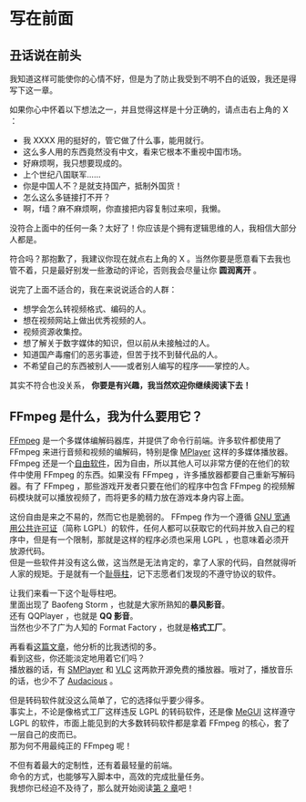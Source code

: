 # 写在前面

<a name="unpleasant-words-in-front"></a>
## 丑话说在前头

我知道这样可能使你的心情不好，但是为了防止我受到不明不白的诋毁，我还是得写下这一章。

如果你心中怀着以下想法之一，并且觉得这样是十分正确的，请点击右上角的 X ：

-	我 XXXX 用的挺好的，管它做了什么事，能用就行。
-	这么多人用的东西竟然没有中文，看来它根本不重视中国市场。
-	好麻烦啊，我只想要现成的。
-	上个世纪八国联军……
-	你是中国人不？是就支持国产，抵制外国货！
-	怎么这么多链接打不开？
-	啊，f墙？麻不麻烦啊，你直接把内容复制过来呗，我懒。

没符合上面中的任何一条？太好了！你应该是个拥有逻辑思维的人，我相信大部分人都是。

符合吗？那抱歉了，我建议你现在就点右上角的 X 。当然你要是愿意看下去我也管不着，只是最好别发一些激动的评论，否则我会尽量让你 **圆润离开** 。

说完了上面不适合的，我在来说说适合的人群：

-	想学会怎么转视频格式、编码的人。
-	想在视频网站上做出优秀视频的人。
-	视频资源收集控。
-	想了解关于数字媒体的知识，但以前从未接触过的人。
-	知道国产毒瘤们的恶劣事迹，但苦于找不到替代品的人。
-	不希望自己的东西被别人——或者别人编写的程序——掌控的人。

其实不符合也没关系， **你要是有兴趣，我当然欢迎你继续阅读下去！**

<a name="what-is-ffmpeg-why-use-it"></a>
## FFmpeg 是什么，我为什么要用它？

[FFmpeg][] 是一个多媒体编解码器库，并提供了命令行前端。许多软件都使用了 FFmpeg 来进行音频和视频的编解码，特别是像 [MPlayer][] 这样的多媒体播放器。  
FFmpeg 还是一个[自由软件][]，因为自由，所以其他人可以非常方便的在他们的软件中使用 FFmpeg 的东西。如果没有 FFmpeg ，许多播放器都要自己重新写解码器。有了 FFmpeg ，那些游戏开发者只要在他们的程序中包含 FFmpeg 的视频解码模块就可以播放视频了，而将更多的精力放在游戏本身内容上面。

这份自由是来之不易的，然而它也是脆弱的。 FFmpeg 作为一个遵循 [GNU 宽通用公共许可证][]（简称 LGPL）的软件，任何人都可以获取它的代码并放入自己的程序中，但是有一个限制，那就是这样的程序必须也采用 LGPL ，也意味着必须开放源代码。  
但是一些软件并没有这么做，这当然是无法肯定的，拿了人家的代码，自然就得听人家的规矩。于是就有一个[耻辱柱][]，记下志愿者们发现的不遵守协议的软件。

让我们来看一下这个耻辱柱吧。  
里面出现了 Baofeng Storm ，也就是大家所熟知的**暴风影音**。  
还有 QQPlayer ，也就是 **QQ 影音**。  
当然也少不了广为人知的 Format Factory ，也就是**格式工厂**。

再看看[这篇文章](https://www.byvoid.com/zhs/blog/qq-player-ffmpeg-gpl)，他分析的比我透彻的多。  
看到这些，你还能淡定地用着它们吗？  
播放器的话，有 [SMPlayer][] 和 [VLC][] 这两款开源免费的播放器。哦对了，播放音乐的话，也少不了 [Audacious][] 。

但是转码软件就没这么简单了，它的选择似乎要少得多。  
事实上，不论是像格式工厂这样违反 LGPL 的转码软件，还是像 [MeGUI][] 这样遵守 LGPL 的软件，市面上能见到的大多数转码软件都是拿着 FFmpeg 的核心，套了一层自己的皮而已。  
那为何不用最纯正的 FFmpeg 呢！

不但有着最大的定制性，还有着最轻量的前端。  
命令的方式，也能够写入脚本中，高效的完成批量任务。  
我想你已经迫不及待了，那么就开始阅读[第 2 章](02-download-and-install.md)吧！

[FFmpeg]:	https://zh.wikipedia.org/wiki/FFmpeg
[MPlayer]:	https://zh.wikipedia.org/wiki/MPlayer
[自由软件]:	https://zh.wikipedia.org/wiki/%E8%87%AA%E7%94%B1%E8%BD%AF%E4%BB%B6
[GNU 宽通用公共许可证]:	https://zh.wikipedia.org/wiki/GNU%E5%AE%BD%E9%80%9A%E7%94%A8%E5%85%AC%E5%85%B1%E8%AE%B8%E5%8F%AF%E8%AF%81
[耻辱柱]:	https://github.com/FFmpeg/web/blob/master/src/shame
[SMPlayer]:	http://smplayer.sourceforge.net/zh/info
[VLC]:	http://www.videolan.org/vlc/
[Audacious]:	http://audacious-media-player.org/
[MeGUI]:	http://sourceforge.net/projects/megui/
